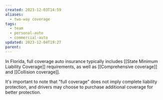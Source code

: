 ```yaml
---
created: 2023-12-03T14:59
aliases:
  - two-way coverage
tags:
  - team
  - personal-auto
  - commercial-auto
updated: 2023-12-04T19:27
parent: 
---
```

In Florida, full coverage auto insurance typically includes [[State Minimum Liability Coverage]] requirements, as well as [[Comprehensive coverage]] and [[Collision coverage]]. 

It's important to note that "full coverage" does not imply complete liability protection, and drivers may choose to purchase additional coverage for better protection.